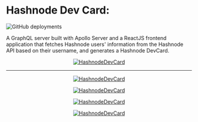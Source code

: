 # Hashnode Dev Card:

![GitHub deployments](https://img.shields.io/github/deployments/gateremark/hashnode_dev_api/production?style=flat&logo=vercel&logoColor=white&label=vercel)

A GraphQL server built with Apollo Server and a ReactJS frontend application that fetches Hashnode users' information from the Hashnode API based on their username, and generates a Hashnode DevCard.

<div align="center">
<a href="https://hashnodedev.vercel.app/">
   
![HashnodeDevCard](https://res.cloudinary.com/dvuazircp/image/upload/v1706642777/Screenshot_from_2024-01-30_16-34-03_gltvis.png)

</a>
</div>

---

<div align="center" display="flex" >
<a href="https://hashnodedev.vercel.app/">
   
![HashnodeDevCard](https://res.cloudinary.com/dvuazircp/image/upload/v1706642880/hashnodedev_ousdmr.png)

</a>

<a href="https://hashnodedev.vercel.app/">
   
![HashnodeDevCard](https://res.cloudinary.com/dvuazircp/image/upload/v1706642867/hashnodedev_1_dvpaud.png)

</a>

<a href="https://hashnodedev.vercel.app/">
   
![HashnodeDevCard](https://res.cloudinary.com/dvuazircp/image/upload/v1706698960/hashnodedev_tk5q6d.png)

</a>

<a href="https://hashnodedev.vercel.app/">
   
![HashnodeDevCard](https://res.cloudinary.com/dvuazircp/image/upload/v1706642854/hashnodedev_2_b46ila.png)

</a>
</div>
